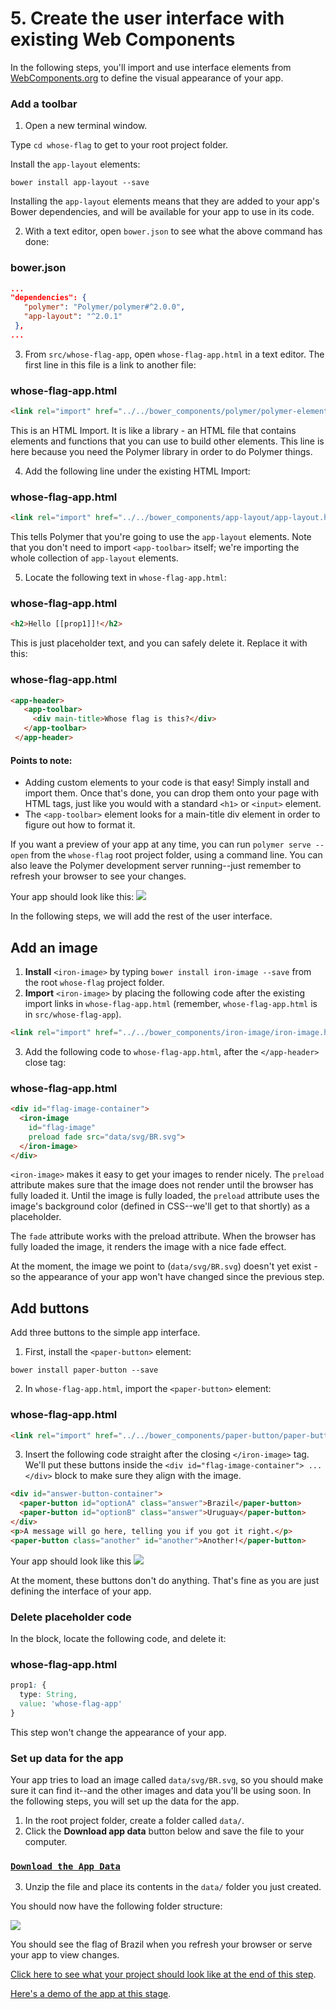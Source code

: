 # 5. Create the user interface with existing Web Components

In the following steps, you'll import and use interface elements from [WebComponents.org](https://www.webcomponents.org/) to define the visual appearance of your app.

### Add a toolbar

1. Open a new terminal window.

 Type `cd whose-flag` to get to your root project folder.

 Install the `app-layout` elements:

```bower
bower install app-layout --save
```

Installing the `app-layout` elements means that they are added to your app's Bower dependencies, and will be available for your app to use in its code.

2. With a text editor, open `bower.json` to see what the above command has done:

### bower.json
```json
...
"dependencies": {
   "polymer": "Polymer/polymer#^2.0.0",
   "app-layout": "^2.0.1"
 },
...
```

3. From `src/whose-flag-app`, open `whose-flag-app.html` in a text editor. The first line in this file is a link to another file:

### whose-flag-app.html
```html
<link rel="import" href="../../bower_components/polymer/polymer-element.html">
```

This is an HTML Import. It is like a library - an HTML file that contains elements and functions that you can use to build other elements. This line is here because you need the Polymer library in order to do Polymer things.

4. Add the following line under the existing HTML Import:

### whose-flag-app.html
```html
<link rel="import" href="../../bower_components/app-layout/app-layout.html">
```

This tells Polymer that you're going to use the `app-layout` elements. Note that you don't need to import `<app-toolbar>` itself; we're importing the whole collection of `app-layout` elements.

5. Locate the following text in `whose-flag-app.html`:

### whose-flag-app.html
```html
<h2>Hello [[prop1]]!</h2>
```
This is just placeholder text, and you can safely delete it. Replace it with this:

### whose-flag-app.html
```html
<app-header>
   <app-toolbar>
     <div main-title>Whose flag is this?</div>
   </app-toolbar>
 </app-header>
```

#### Points to note:

- Adding custom elements to your code is that easy! Simply install and import them. Once that's done, you can drop them onto your page with HTML tags, just like you would with a standard `<h1>` or `<input>` element.
- The `<app-toolbar>` element looks for a main-title div element in order to figure out how to format it.

If you want a preview of your app at any time, you can run `polymer serve --open` from the `whose-flag` root project folder, using a command line. You can also leave the Polymer development server running--just remember to refresh your browser to see your changes.

Your app should look like this:
![](https://codelabs.developers.google.com/codelabs/whose-flag/img/d9e8fa3cd24f4134.png)

In the following steps, we will add the rest of the user interface.

## Add an image

1. **Install** `<iron-image>` by typing `bower install iron-image --save` from the root `whose-flag` project folder.
2. **Import** `<iron-image>` by placing the following code after the existing import links in `whose-flag-app.html` (remember, `whose-flag-app.html` is in `src/whose-flag-app`).
```html
<link rel="import" href="../../bower_components/iron-image/iron-image.html">
```
3. Add the following code to `whose-flag-app.html`, after the `</app-header>` close tag:

### whose-flag-app.html
```html
<div id="flag-image-container">
  <iron-image
    id="flag-image"
    preload fade src="data/svg/BR.svg">
  </iron-image>
</div>
```

`<iron-image>` makes it easy to get your images to render nicely. The `preload` attribute makes sure that the image does not render until the browser has fully loaded it. Until the image is fully loaded, the `preload` attribute uses the image's background color (defined in CSS--we'll get to that shortly) as a placeholder.

The `fade` attribute works with the preload attribute. When the browser has fully loaded the image, it renders the image with a nice fade effect.

At the moment, the image we point to (`data/svg/BR.svg`) doesn't yet exist - so the appearance of your app won't have changed since the previous step.

## Add buttons

Add three buttons to the simple app interface.

1. First, install the `<paper-button>` element:
```
bower install paper-button --save
```
2. In `whose-flag-app.html`, import the `<paper-button>` element:
### whose-flag-app.html
```html
<link rel="import" href="../../bower_components/paper-button/paper-button.html">
```
3. Insert the following code straight after the closing `</iron-image>` tag. We'll put these buttons inside the `<div id="flag-image-container"> ...</div>` block to make sure they align with the image.
```html
<div id="answer-button-container">
  <paper-button id="optionA" class="answer">Brazil</paper-button>
  <paper-button id="optionB" class="answer">Uruguay</paper-button>
</div>
<p>A message will go here, telling you if you got it right.</p>
<paper-button class="another" id="another">Another!</paper-button>
```
Your app should look like this
![](https://codelabs.developers.google.com/codelabs/whose-flag/img/409ad2510551d37a.png)

At the moment, these buttons don't do anything. That's fine as you are just defining the interface of your app.

### Delete placeholder code
In the <script></script> block, locate the following code, and delete it:

### whose-flag-app.html
```css
prop1: {
  type: String,
  value: 'whose-flag-app'
}
```
This step won't change the appearance of your app.


### Set up data for the app
Your app tries to load an image called `data/svg/BR.svg`, so you should make sure it can find it--and the other images and data you'll be using soon. In the following steps, you will set up the data for the app.
1. In the root project folder, create a folder called `data/`.
2. Click the **Download app data** button below and save the file to your computer.

### [**`Download the App Data`**](https://github.com/katejeffreys-projects/data/raw/master/data.zip)

3. Unzip the file and place its contents in the `data/` folder you just created.

You should now have the following folder structure:

![](https://codelabs.developers.google.com/codelabs/whose-flag/img/b01698589d1ca1f2.png)

You should see the flag of Brazil when you refresh your browser or serve your app to view changes.

[Click here to see what your project should look like at the end of this step](https://github.com/katejeffreys-projects/whose-flag/tree/end-of-step-05).

[Here's a demo of the app at this stage](https://whose-flag-end-of-step-5.firebaseapp.com/).
